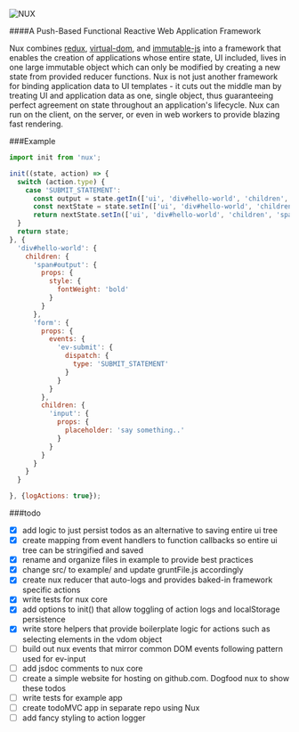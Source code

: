 ![NUX](http://i.imgur.com/vZHsn0E.png)

####A Push-Based Functional Reactive Web Application Framework

Nux combines [redux](http://redux.js.org), [virtual-dom](https://github.com/Matt-Esch/virtual-dom), and [immutable-js](http://redux.js.org) into a framework that enables the creation of applications whose entire state, UI included, lives in one large immutable object which can only be modified by creating a new state from provided reducer functions. Nux is not just another framework for binding application data to UI templates - it cuts out the middle man by treating UI and application data as one, single object, thus guaranteeing perfect agreement on state throughout an application's lifecycle. Nux can run on the client, on the server, or even in web workers to provide blazing fast rendering.

###Example

```js
import init from 'nux';

init((state, action) => {
  switch (action.type) {
    case 'SUBMIT_STATEMENT':
      const output = state.getIn(['ui', 'div#hello-world', 'children', 'form', 'children', 'input', 'props', 'value']);
      const nextState = state.setIn(['ui', 'div#hello-world', 'children', 'form', 'children', 'input', 'props', 'value'], '');
      return nextState.setIn(['ui', 'div#hello-world', 'children', 'span#output', 'children', '$text'], output);
  }
  return state;
}, {
  'div#hello-world': {
    children: {
      'span#output': {
        props: {
          style: {
            fontWeight: 'bold'
          }
        }
      },
      'form': {
        props: {
          events: {
            'ev-submit': {
              dispatch: {
                type: 'SUBMIT_STATEMENT'
              }
            }
          }
        },
        children: {
          'input': {
            props: {
              placeholder: 'say something..'
            }
          }
        }
      }
    }
  }

}, {logActions: true});
```

###todo

- [x] add logic to just persist todos as an alternative to saving entire ui tree
- [x] create mapping from event handlers to function callbacks so entire ui tree can be stringified and saved
- [x] rename and organize files in example to provide best practices
- [x] change src/ to example/ and update gruntFile.js accordingly
- [x] create nux reducer that auto-logs and provides baked-in framework specific actions
- [x] write tests for nux core
- [x] add options to init() that allow toggling of action logs and localStorage persistence
- [x] write store helpers that provide boilerplate logic for actions such as selecting elements in the vdom object
- [ ] build out nux events that mirror common DOM events following pattern used for ev-input
- [ ] add jsdoc comments to nux core
- [ ] create a simple website for hosting on github.com. Dogfood nux to show these todos
- [ ] write tests for example app
- [ ] create todoMVC app in separate repo using Nux
- [ ] add fancy styling to action logger
